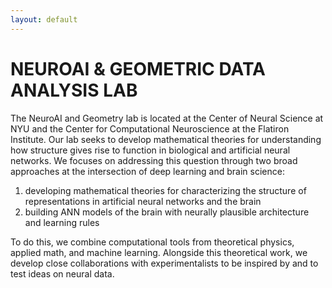 ```yaml
---
layout: default
---
```


<!--Banner Content-->
<div class="banner">
  <div class="banner-content">
      <div class="col">
          <h1>NEUROAI & GEOMETRIC DATA ANALYSIS LAB</h1>
      </div>
  </div><!--End of Row-->
</div>

<!--Introduction-->

<div class="section">
<p>The NeuroAI and Geometry lab is located at the Center of Neural Science at NYU and the Center for Computational Neuroscience at the Flatiron Institute. Our lab seeks to develop mathematical theories for understanding how structure gives rise to function in biological and artificial neural networks. We focuses on addressing this question through two broad approaches at the intersection of deep learning and brain science:</p>
<ol>
<li>developing mathematical theories for characterizing the structure of representations in artificial neural networks and the brain </li>
<li>building ANN models of the brain with neurally plausible architecture and learning rules </li>
</ol>
<p>To do this, we combine computational tools from theoretical physics, applied math, and machine learning. Alongside this theoretical work, we develop close collaborations with experimentalists to be inspired by and to test ideas on neural data.</p>
</div>
<!--End of Introduction-->


